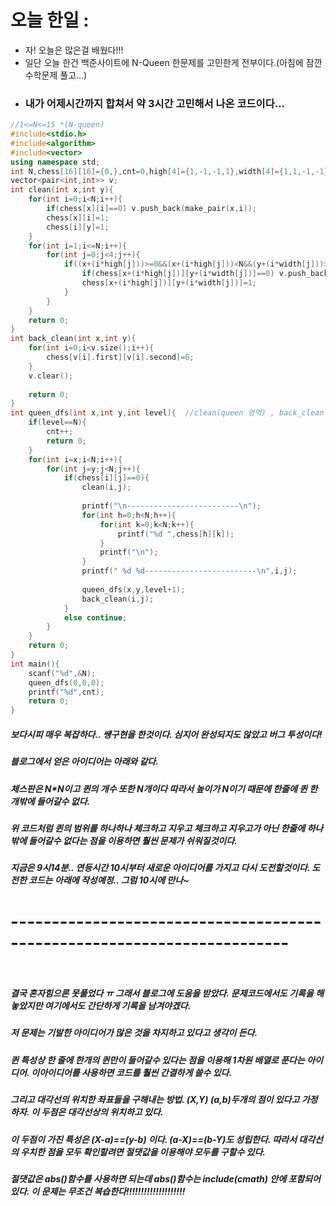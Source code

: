 # 오늘 한일 :
  - 자! 오늘은 많은걸 배웠다!!!
  - 일단 오늘 한건 백준사이트에 N-Queen 한문제를 고민한게 전부이다.(아침에 잠깐 수학문제 풀고...)
  - ### 내가 어제시간까지 합쳐서 약 3시간 고민해서 나온 코드이다...
```cpp
//1<=N<=15 *(N-queen)
#include<stdio.h>
#include<algorithm>
#include<vector>
using namespace std;
int N,chess[16][16]={0,},cnt=0,high[4]={1,-1,-1,1},width[4]={1,1,-1,-1};
vector<pair<int,int>> v;
int clean(int x,int y){
	for(int i=0;i<N;i++){
		if(chess[x][i]==0) v.push_back(make_pair(x,i));
		chess[x][i]=1;
		chess[i][y]=1;
	}
	for(int i=1;i<=N;i++){
		for(int j=0;j<4;j++){
			if((x+(i*high[j]))>=0&&(x+(i*high[j]))<N&&(y+(i*width[j]))>=0&&(y+(i*width[j]))<N){
				if(chess[x+(i*high[j])][y+(i*width[j])]==0) v.push_back(make_pair(x+(i*high[j]),y+(i*width[j])));
				chess[x+(i*high[j])][y+(i*width[j])]=1;	
			}
		}
	}
	return 0;
}
int back_clean(int x,int y){
	for(int i=0;i<v.size();i++){
		chess[v[i].first][v[i].second]=0;
	}
	v.clear();
	
	return 0;
}
int queen_dfs(int x,int y,int level){  //clean(queen 영역) , back_clean(queen backtraking) 써먹자
	if(level==N){
		cnt++;
		return 0;
	}
	for(int i=x;i<N;i++){
		for(int j=y;j<N;j++){
			if(chess[i][j]==0){
				clean(i,j);
				
				printf("\n-------------------------\n");
				for(int h=0;h<N;h++){
					for(int k=0;k<N;k++){
						printf("%d ",chess[h][k]);
					}
					printf("\n");
				}
				printf(" %d %d-------------------------\n",i,j);
				
				queen_dfs(x,y,level+1);
				back_clean(i,j);
			}
			else continue;
		}
	}
	return 0;
}
int main(){
	scanf("%d",&N);
	queen_dfs(0,0,0);
	printf("%d",cnt);
	return 0;
}
```
##### 보다시피 매우 복잡하다.. 썡구현을 한것이다. 심지어 완성되지도 않았고 버그 투성이다!
##### 블로그에서 얻은 아이디어는 아래와 같다.
##### 체스판은 N*N이고 퀸의 개수 또한 N개이다 따라서 높이가 N이기 때문에 한줄에 퀸 한개밖에 들어갈수 없다.
##### 위 코드처럼 퀸의 범위를 하나하나 체크하고 지우고 체크하고 지우고가 아닌 한줄에 하나밖에 들어갈수 없다는 점을 이용하면 훨씬 문제가 쉬워질것이다.
##### 지금은 9시14분.. 연등시간 10시부터 새로운 아이디어를 가지고 다시 도전할것이다. 도전한 코드는 아래에 작성예정.. 그럼 10시에 만나~
# ------------------------------------------------------------------------<br><br>

##### 결국 혼자힘으론 못풀었다 ㅠ 그래서 블로그에 도움을 받았다. 문제코드에서도 기록을 해놓았지만 여기에서도 간단하게 기록을 남겨야겠다.
##### 저 문제는 기발한 아이디어가 많은 것을 차지하고 있다고 생각이 든다.
##### 퀸 특성상 한 줄에 한개의 퀸만이 들어갈수 있다는 점을 이용해 1차원 배열로 푼다는 아이디어. 이아이디어를 사용하면 코드를 훨씬 간결하게 쓸수 있다.
##### 그리고 대각선의 위치한 좌표들을 구해내는 방법. (X,Y) (a,b)두개의 점이 있다고 가정하자. 이 두점은 대각선상의 위치하고 있다.
##### 이 두점이 가진 특성은 (X-a)==(y-b) 이다. (a-X)==(b-Y)도 성립한다. 따라서 대각선의 우치한 점을 모두 확인할려면 절댓값을 이용해야 모두를 구할수 있다.
##### 절댓값은 abs()함수를 사용하면 되는데 abs()함수는 include(cmath) 안에 포함되어있다. 이 문제는 무조건 복습한다!!!!!!!!!!!!!!!!!!!!
